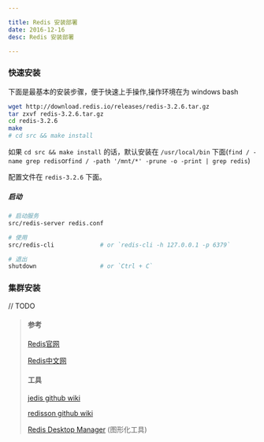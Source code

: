 ```yaml
---

title: Redis 安装部署
date: 2016-12-16
desc: Redis 安装部署

---
```




### 快速安装

下面是最基本的安装步骤，便于快速上手操作,操作环境在为 windows bash

```bash
wget http://download.redis.io/releases/redis-3.2.6.tar.gz
tar zxvf redis-3.2.6.tar.gz
cd redis-3.2.6
make
# cd src && make install
```

<!--more-->

如果 `cd src && make install` 的话，默认安装在 `/usr/local/bin` 下面(`find / -name grep redis`or`find / -path '/mnt/*' -prune -o -print | grep redis`)

配置文件在 `redis-3.2.6` 下面。

##### 启动
```bash
# 启动服务
src/redis-server redis.conf

# 使用
src/redis-cli             # or `redis-cli -h 127.0.0.1 -p 6379`

# 退出
shutdown                  # or `Ctrl + C`
```

### 集群安装
// TODO


> #### 参考
>
> [Redis官网](https://redis.io/download)
>
> [Redis中文网](http://www.redis.cn/download.html)
>
>#### 工具
>
> [jedis github wiki](https://github.com/xetorthio/jedis/wiki)
>
> [redisson github wiki](https://github.com/redisson/redisson/wiki/%E7%9B%AE%E5%BD%95)
>
> [Redis Desktop Manager](https://redisdesktop.com/download) (图形化工具)
>
>

